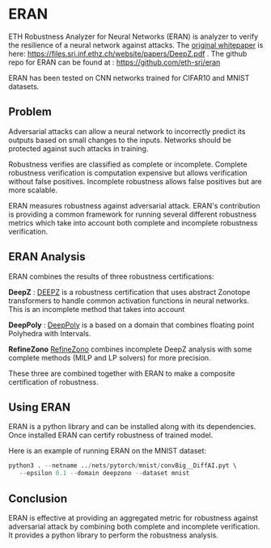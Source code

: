 # ERAN

ETH Robustness Analyzer for Neural Networks (ERAN) is analyzer to verify the resilience of a neural network against attacks.
The [original whitepaper](https://files.sri.inf.ethz.ch/website/papers/DeepZ.pdf) is here: https://files.sri.inf.ethz.ch/website/papers/DeepZ.pdf .
The github repo for ERAN can be found at : https://github.com/eth-sri/eran

ERAN has been tested on CNN networks trained for CIFAR10 and MNIST datasets.


## Problem

Adversarial attacks can allow a neural network to incorrectly predict its outputs based on small changes to the inputs.
Networks should be protected against such attacks in training. 

Robustness verifies are classified as complete or incomplete.  Complete robustness verification is computation expensive but allows
verification without false positives.  Incomplete robustness allows false positives but are more scalable. 

ERAN measures robustness against adversarial attack.  ERAN's contribution is providing a common framework for running several 
different robustness metrics which take into account both complete and incomplete robustness verification.


## ERAN Analysis

ERAN combines the results of three robustness certifications:

**DeepZ** :  [DEEPZ](https://files.sri.inf.ethz.ch/website/papers/DeepZ.pdf) is a robustness certification that uses abstract Zonotope transformers to handle common activation functions in neural networks. This is an incomplete method that 
takes into account

**DeepPoly** : [DeepPoly](https://files.sri.inf.ethz.ch/website/papers/DeepPoly.pdf) is a based on a domain that combines floating point Polyhedra with Intervals.

**RefineZono** [RefineZono](https://files.sri.inf.ethz.ch/website/papers/RefineZono.pdf) combines incomplete DeepZ analysis with some complete methods (MILP and LP solvers) for more precision.


These three are combined together with ERAN to make a composite certification of robustness.


## Using ERAN

ERAN is a python library and can be installed along with its dependencies. Once installed ERAN can certify robustness of trained model.


Here is an example of running ERAN on the MNIST dataset:


```python
python3 . --netname ../nets/pytorch/mnist/convBig__DiffAI.pyt \ 
   --epsilon 0.1 --domain deepzono --dataset mnist

```

## Conclusion

ERAN is effective at providing an aggregated metric for robustness against adversarial attack by combining both complete and incomplete verification. It provides a 
python library to perform the robustness analysis.

